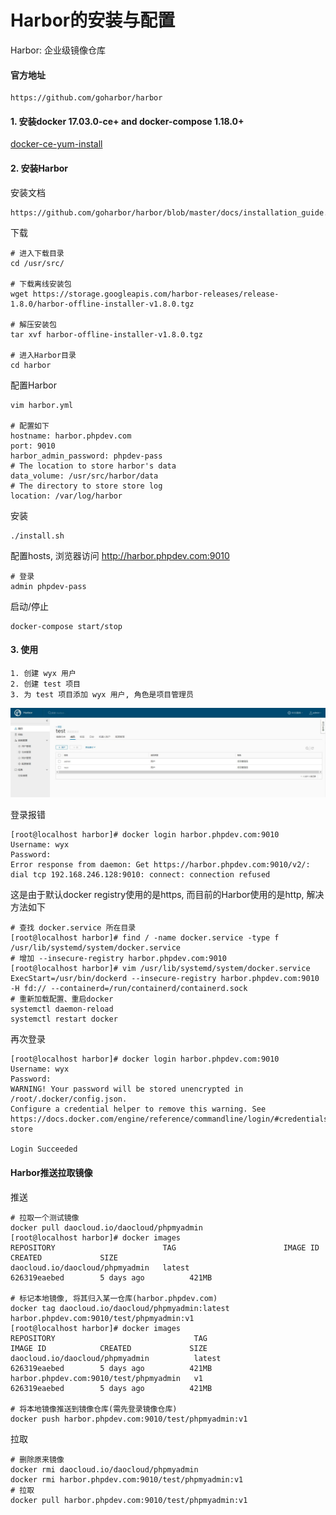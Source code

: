 # Harbor的安装与配置

Harbor: 企业级镜像仓库

#### 官方地址
```
https://github.com/goharbor/harbor
```
  

#### 1. 安装docker 17.03.0-ce+ and docker-compose 1.18.0+  
[docker-ce-yum-install](../docker-ce-yum-install)

#### 2. 安装Harbor
安装文档
```
https://github.com/goharbor/harbor/blob/master/docs/installation_guide.md
```
下载
```shell
# 进入下载目录
cd /usr/src/

# 下载离线安装包
wget https://storage.googleapis.com/harbor-releases/release-1.8.0/harbor-offline-installer-v1.8.0.tgz

# 解压安装包
tar xvf harbor-offline-installer-v1.8.0.tgz

# 进入Harbor目录
cd harbor
```
配置Harbor
```shell
vim harbor.yml

# 配置如下
hostname: harbor.phpdev.com
port: 9010
harbor_admin_password: phpdev-pass
# The location to store harbor's data
data_volume: /usr/src/harbor/data
# The directory to store store log
location: /var/log/harbor
```
安装
```shell
./install.sh
```
配置hosts, 浏览器访问 http://harbor.phpdev.com:9010
```shell
# 登录
admin phpdev-pass
```
启动/停止
```
docker-compose start/stop
```

#### 3. 使用
```
1. 创建 wyx 用户
2. 创建 test 项目
3. 为 test 项目添加 wyx 用户, 角色是项目管理员
```
![Harbor](https://raw.githubusercontent.com/duiying/img/master/Harbor.jpg)  

登录报错
```shell
[root@localhost harbor]# docker login harbor.phpdev.com:9010
Username: wyx
Password: 
Error response from daemon: Get https://harbor.phpdev.com:9010/v2/: dial tcp 192.168.246.128:9010: connect: connection refused
```
这是由于默认docker registry使用的是https, 而目前的Harbor使用的是http, 解决方法如下
```shell
# 查找 docker.service 所在目录
[root@localhost harbor]# find / -name docker.service -type f
/usr/lib/systemd/system/docker.service
# 增加 --insecure-registry harbor.phpdev.com:9010
[root@localhost harbor]# vim /usr/lib/systemd/system/docker.service
ExecStart=/usr/bin/dockerd --insecure-registry harbor.phpdev.com:9010 -H fd:// --containerd=/run/containerd/containerd.sock
# 重新加载配置、重启docker
systemctl daemon-reload
systemctl restart docker
```
再次登录
```shell
[root@localhost harbor]# docker login harbor.phpdev.com:9010
Username: wyx
Password: 
WARNING! Your password will be stored unencrypted in /root/.docker/config.json.
Configure a credential helper to remove this warning. See
https://docs.docker.com/engine/reference/commandline/login/#credentials-store

Login Succeeded
```

#### Harbor推送拉取镜像
推送
```shell
# 拉取一个测试镜像
docker pull daocloud.io/daocloud/phpmyadmin
[root@localhost harbor]# docker images
REPOSITORY                        TAG                        IMAGE ID            CREATED             SIZE
daocloud.io/daocloud/phpmyadmin   latest                     626319eaebed        5 days ago          421MB

# 标记本地镜像, 将其归入某一仓库(harbor.phpdev.com)
docker tag daocloud.io/daocloud/phpmyadmin:latest harbor.phpdev.com:9010/test/phpmyadmin:v1
[root@localhost harbor]# docker images
REPOSITORY                               TAG                        IMAGE ID            CREATED             SIZE
daocloud.io/daocloud/phpmyadmin          latest                     626319eaebed        5 days ago          421MB
harbor.phpdev.com:9010/test/phpmyadmin   v1                         626319eaebed        5 days ago          421MB

# 将本地镜像推送到镜像仓库(需先登录镜像仓库)
docker push harbor.phpdev.com:9010/test/phpmyadmin:v1
```
拉取
```shell
# 删除原来镜像
docker rmi daocloud.io/daocloud/phpmyadmin
docker rmi harbor.phpdev.com:9010/test/phpmyadmin:v1
# 拉取
docker pull harbor.phpdev.com:9010/test/phpmyadmin:v1
```
